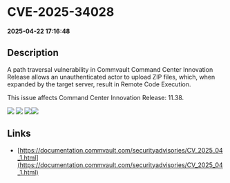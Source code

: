 # CVE-2025-34028

**2025-04-22 17:16:48**

## Description
A path traversal vulnerability in Commvault Command Center Innovation Release allows an unauthenticated actor to upload ZIP files, which, when expanded by the target server, result in Remote Code Execution.





This issue affects Command Center Innovation Release: 11.38.

![](https://img.shields.io/static/v1?label=Score&message=10.0&color=red)
![](https://img.shields.io/static/v1?label=Severity&message=CRITICAL&color=red)
![](https://img.shields.io/static/v1?label=CWE&message=Traversal&color=green)![](https://img.shields.io/static/v1?label=CWE&message=Traversal&color=green)

## Links
- [https://documentation.commvault.com/securityadvisories/CV_2025_04_1.html](https://documentation.commvault.com/securityadvisories/CV_2025_04_1.html)
